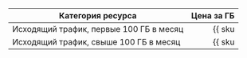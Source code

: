 | Категория ресурса | Цена за ГБ |
| --- | --: |
| Исходящий трафик, первые 100 ГБ в месяц | {{ sku|KZT|network.egress.inet|string }} |
| Исходящий трафик, свыше 100 ГБ в месяц | {{ sku|KZT|network.egress.inet|pricingRate.100|string }} |